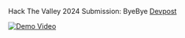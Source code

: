 Hack The Valley 2024 Submission: ByeBye
[Devpost](https://devpost.com/software/buybye)

[![Demo Video](https://img.youtube.com/vi/h9YmYi-IjJU/0.jpg)](https://www.youtube.com/watch?v=h9YmYi-IjJU)
